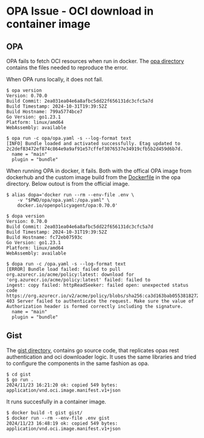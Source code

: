 # OPA Issue - OCI download in container image

## OPA

OPA fails to fetch OCI resources when run in docker. The [opa
directory](./opa/) contains the files needed to reproduce the error.

When OPA runs locally, it does not fail.

```console
$ opa version
Version: 0.70.0
Build Commit: 2ea031ea04e6a8afbc5dd22f656131dc3cfc5a7d
Build Timestamp: 2024-10-31T19:39:52Z
Build Hostname: 799a5774bce7
Go Version: go1.23.1
Platform: linux/amd64
WebAssembly: available

$ opa run -c opa/opa.yaml -s --log-format text
[INFO] Bundle loaded and activated successfully. Etag updated to 2c2def83472ef874c864e9a9af91e57cffef3076537e34919cfb5b2d459d6b7d.
  name = "main"
  plugin = "bundle"
```

When running OPA in docker, it fails. Both with the offical OPA image
from dockerhub and the custom image build from the
[Dockerfile](./opa/Dockerfile) in the opa directory. Below outout is
from the official image.

```console
$ alias dopa='docker run --rm --env-file .env \
    -v "$PWD/opa/opa.yaml:/opa.yaml" \
    docker.io/openpolicyagent/opa:0.70.0'

$ dopa version
Version: 0.70.0
Build Commit: 2ea031ea04e6a8afbc5dd22f656131dc3cfc5a7d
Build Timestamp: 2024-10-31T19:39:52Z
Build Hostname: fc72eb07593c
Go Version: go1.23.1
Platform: linux/amd64
WebAssembly: available

$ dopa run -c /opa.yaml -s --log-format text
[ERROR] Bundle load failed: failed to pull
org.azurecr.io/acme/policy:latest: download for
'org.azurecr.io/acme/policy:latest' failed: failed to
ingest: copy failed: httpReadSeeker: failed open: unexpected status code
https://org.azurecr.io/v2/acme/policy/blobs/sha256:ca3d163bab055381827226140568f3bef7eaac187cebd76878e0b63e9e442356:
403 Server failed to authenticate the request. Make sure the value of
Authorization header is formed correctly including the signature.
  name = "main"
  plugin = "bundle"
```

## Gist

The [gist directory](./gist/), contains go source code, that replicates
opas rest authentication and oci downloader logic. It uses the same
libraries and tried to configure the components in the same fashion as
opa.

```console
$ cd gist
$ go run .
2024/11/23 16:21:20 ok: copied 549 bytes: application/vnd.oci.image.manifest.v1+json
```

It runs succesfully in a container image.

```console
$ docker build -t gist gist/
$ docker run --rm --env-file .env gist
2024/11/23 16:48:19 ok: copied 549 bytes: application/vnd.oci.image.manifest.v1+json
```
